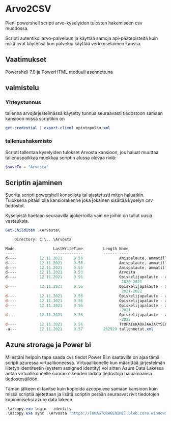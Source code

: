 # Arvo2CSV
Pieni powershell scripti arvo-kyselyiden tulosten hakemiseen csv muodossa.

Scripti autentikoi arvo-palveluun ja käyttää samoja api-päätepisteitä
kuin mikä ovat käytössä kun palvelua käyttää verkkoselaimen kanssa.

## Vaatimukset
Powershell 7.0 ja PowerHTML moduuli asennettuna

## valmistelu
### Yhteystunnus
tallenna arvojärjestelmässä käytetty tunnus seuraavasti tiedostoon
samaan kansioon missä scriptikin on
```powershell
get-credential | export-clixml opintopolku.xml
```
### tallenushakemisto
Scripti tallentaa kyselyiden tulokset Arvosta kansioon, jos haluat
muuttaa tallenuspaikkaa muokkaa scriptin alussa olevaa riviä:
```powershell
$saveTo = "Arvosta"
```

## Scriptin ajaminen
Suorita scripti powershell konsolista tai ajastetusti miten haluatkin.
Tuloksena pitäisi olla kansiorakenne joka jokainen sisältää kyselyn 
csv tiedostot.

Kyselyistä haetaan seuraavilla ajokerroilla vain ne joihin on tullut
uusia vastauksia.
```powershell
Get-ChildItem .\Arvosta\

    Directory: C:\...\Arvosta

Mode                 LastWriteTime         Length Name
----                 -------------         ------ ----
d----          12.11.2021     9.56                Amispalaute, ammatillisen tutkinnon osan tai osia suorittaneet
d----          12.11.2021     9.56                Amispalaute, ammatillisen tutkinnon suorittaneet
d----          12.11.2021     9.55                Amispalaute, ammatillisen tutkintokoulutuksen aloittaneet
d----          12.11.2021     9.53                Arvosta
d----          12.11.2021     9.56                Opiskelijapalaute - ammatillisen tutkinnon osan tai osia suorittaneet
                                                   2020-2021
d----          12.11.2021     9.56                Opiskelijapalaute - ammatillisen tutkinnon osan tai osia suorittaneet
                                                   2021-2022
d----          12.11.2021     9.56                Opiskelijapalaute - ammatillisen tutkinnon suorittaneet 2020-2021
d----          12.11.2021     9.56                Opiskelijapalaute - ammatillisen tutkinnon suorittaneet 2021-2022
d----          12.11.2021     9.56                Opiskelijapalaute - ammatillisen tutkintokoulutuksen aloittaneet 2020
                                                  -2021
d----          12.11.2021     9.56                Opiskelijapalaute - ammatillisen tutkintokoulutuksen aloittaneet 2021
                                                  -2022
d----          12.11.2021     9.56                TYÖPAIKKAOHJAAJAKYSELY
-a---          12.11.2021     9.57         262929 tallennetut.xml
```

## Azure strorage ja Power bi
Milestäni helpoin tapa saada cvs tiedot Power Bi:n saataville on ajaa tämä scripti azuressa virtualikoneessa. Virtuaalikonelle kun
määrittää järjestelmän liitetyn identiteetin (system assigned identity) voi sitten Azure Data Lakessa antaa virtuallikoneelle suoran oikeuden
ladata tiedostoja haluamaansa tiedostosäilöön.

Tämän jälkeen ei tavitse kuin kopioida azcopy.exe samaan kansioon kuin missä scriptiä ajetettaan ja lisätä scriptin perään seuraavat rivit
tiedotojen kopioimiseksi azure data lakeen.
```powershell
.\azcopy.exe login --identity
.\azcopy.exe sync .\Arvosta 'https://[OMASTORAGENIMI].blob.core.windows.net/[SÄILÖNNIMI]'
```
